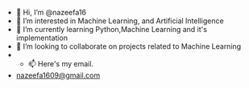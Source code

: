 - 👋 Hi, I’m @nazeefa16
- 👀 I’m interested in Machine Learning, and Artificial Intelligence
- 🌱 I’m currently learning Python,Machine Learning and it's implementation
- 💞️ I’m looking to collaborate on projects related to Machine Learning
- - 📫 Here's my email. 
- nazeefa1609@gmail.com

<!---
nazeefa16/nazeefa16 is a ✨ special ✨ repository because its `README.md` (this file) appears on your GitHub profile.
You can click the Preview link to take a look at your changes.
--->
